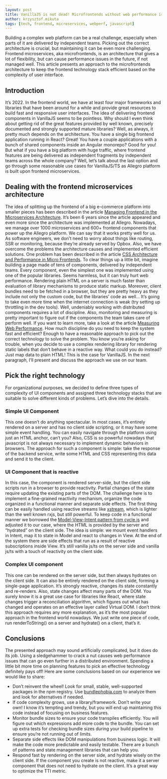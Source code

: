 ```yaml
---
layout: post
title: VanillaJS is not dead! Microfrontends without web performance issues.
author: krzysztof.mikuta
tags: [tech, frontend, microservices, webperf, javascript]
---
```

Building a complex web platform can be a real challenge, especially when parts of it are delivered by independent teams.
Picking out the correct architecture is crucial, but maintaining it can be even more challenging.
Frontend microservices, aka microfrontends, is an architecture that gives a lot of flexibility, but can cause
performance issues in the future, if not managed well. This article presents an approach to the microfrontends
architecture to keep the frontend technology stack efficient based on the complexity of user interface.

## Introduction
It’s 2022. In the frontend world, we have at least four major frameworks and libraries that have been around for a while
and provide great resources to build fast and responsive user interfaces. The idea of delivering frontend components in
VanillaJS seems to be pointless. Why should I even think about getting rid of the great features provided by well known,
precisely documented and strongly supported mature libraries? Well, as always, it pretty much depends on the
architecture. You have a single big frontend application running in React? Great! You have a couple applications with
a bunch of shared components inside an Angular monorepo? Good for you! But what if you have a big platform with huge
traffic, where frontend features are being delivered as independent fragments by independent teams across
the whole company? Well, let’s talk about the last option and go through some reasonable use cases for VanillaJS/TS as
Allegro platform is built upon frontend microservices.

## Dealing with the frontend microservices architecture
The idea of splitting up the frontend of a big e-commerce platform into smaller pieces has been described in
the article [Managing Frontend in the Microservices Architecture](https://blog.allegro.tech/2016/03/Managing-Frontend-in-the-microservices-architecture.html).
It’s been 6 years since the article appeared and even more since the architecture was implemented at Allegro.
Nowadays, we manage over 1000 microservices and 600+ frontend components that power up the Allegro platform.
We can say that it works pretty well for us. As software engineers, we don’t need to worry about things like routing,
SSR or monitoring, because they’re already served by Opbox. Also, we have overcome the problems the architecture causes
and implemented efficient solutions. One problem has been described in the article
[CSS Architecture and Performance in Micro Frontends](https://blog.allegro.tech/2021/07/css-architecture-and-performance-of-micro-frontends.html).
To clear things up a little bit, imagine building a page made of tens of components, delivered by independent teams.
Every component, even the simplest one was implemented using one of the popular libraries. Seems harmless, but it can
truly hurt web performance. Rendering plain HTML on a server is much faster than evaluation of library mechanisms to
produce static markup. Moreover, client bundles need to be fetched in a browser, but they are pretty heavy as they
include not only the custom code, but the libraries’ code as well… It’s going to take even more time when the internet
connection is weak (try setting up throttling in the dev tools). Well, undeniably working with distributed components
requires a lot of discipline. Also, monitoring and measuring is pretty important to figure out if the components
the team takes care of perform well. If you want to learn more, take a look at the article
[Measuring Web Performance](https://blog.allegro.tech/2021/06/measuring-web-performance.html).
How much discipline do you need to keep the system fast and efficient? Enough to have a reasonable approach to
pick out the correct technology to solve the problem. You know you’re asking for trouble, when you decide to use
a complex rendering library for rendering static labels that don’t behave in a reactive way. What could you do instead?
Just map data to plain HTML! This is the case for VanillaJS. In the next paragraph, I’ll present and discuss
the approach we use on our team.

## Pick the right technology
For organizational purposes, we decided to define three types of complexity of UI components and assigned
three technology stacks that are suitable to solve different kinds of problems. Let’s dive into the details.

### Simple UI Component
This one doesn’t do anything spectacular. In most cases, it’s entirely rendered on a server and has no
client side scripting, or it may have some simple event handling. You can easily navigate through the platform using
just an HTML anchor, can’t you? Also, CSS is so powerful nowadays that javascript is not always necessary to implement
dynamic behaviors in browsers. The approach for such a component is simple: take the response of the backend service,
write some HTML and CSS representing this data and send it to the client.

### UI Component that is reactive
In this case, the component is rendered server-side, but the client side scripts run in a browser
to provide reactivity. Partial changes of the state require updating the existing parts of the DOM. The challenge here
is to implement a fine-grained reactivity mechanism, organize the code organized in a functional manner and separate
side effects. The first thing can be easily handled using reactive streams like [xstream](https://github.com/staltz/xstream),
which is lighter than the well known rxjs, but still powerful. To keep code in a functional manner we borrowed
the [Model-View-Intent pattern from cycle.js](https://cycle.js.org/model-view-intent.html) and adjusted it to our case,
where the HTML is provided by the server and “hydrated” on the client side. The idea is simple: we mount event handlers
in Intent, map it to state in Model and react to changes in View. At the end of the system there are side effects
that run as a result of reactive subscriptions inside View. It’s still vanilla js/ts on the server side and
vanilla js/ts with a touch of reactivity on the client side.

### Complex UI component
This one can be rendered on the server side, but then always hydrates on the client side. It can also be entirely
rendered on the client side, forming a single-page application. It’s strongly reactive, changes its state constantly
and re-renders. Also, state changes affect many parts of the DOM. You surely know it is a great use case for libraries
like React, where state changes trigger a reconciliation algorithm, which figures out what has changed and operates on
an effective layer called Virtual DOM. I don’t think this approach requires any more explanation, as it’s the most
popular approach in the frontend world nowadays. We just write one piece of code, run renderToString() on a server and hydrate()
on a client, that’s it.

## Conclusions
The presented approach may sound artificially complicated, but it does do its job. Using a sledgehammer to crack a nut
causes web performance issues that can go even further in a distributed environment. Spending a little bit more time on
planning features to pick an effective technology definitely pays off! Here are some conclusions based on our experience
we would like to share:
- Don’t reinvent the wheel! Look for small, stable, well-supported packages in the npm registry.
Use [bundlephobia.com](https://bundlephobia.com/) to analyze them and look for alternatives if needed.
- If code complexity grows, use a library/framework. Don’t write your own! I know it’s tempting and trendy,
but you will end up maintaining this code instead of focusing on business features.
- Monitor bundle sizes to ensure your code transpiles efficiently. You will figure out which expressions add more code
to the bundle. You can set up extra tests for checking bundle sizes during your build pipeline to ensure you’re not
running out of limits.
- Separate side effects like DOM manipulations from business logic. It will make the code more predictable
and easily testable. There are a bunch of patterns and state management libraries that can help you.
- Respond fast by rendering on the server side, and hydrate wisely on the client side. If the component you create
is not reactive, make it a server component that does not need to hydrate on the client. It’s a great way to optimize
the TTI metric.
